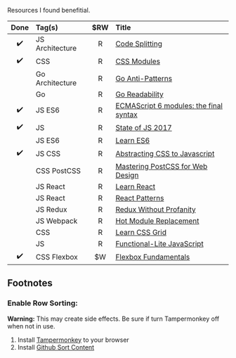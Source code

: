 Resources I found benefitial.

|        Done        | Tag(s)          | $RW | Title                                                                                                                              |
| :----------------: | :-------------- | :-: | :--------------------------------------------------------------------------------------------------------------------------------- |
| :heavy_check_mark: | JS Architecture |  R  | [Code Splitting](https://github.com/webpack/docs/wiki/code-splitting)                                                              |
| :heavy_check_mark: | CSS             |  R  | [CSS Modules](https://github.com/css-modules/css-modules)                                                                          |
|                    | Go Architecture |  R  | [Go Anti-Patterns](https://www.reddit.com/r/golang/comments/2u2ke0/share_your_golang_antipatterns/#bottom-comments)                |
|                    | Go              |  R  | [Go Readability](https://talks.golang.org/2014/readability.slide#1)                                                                |
| :heavy_check_mark: | JS ES6          |  R  | [ECMAScript 6 modules: the final syntax](http://2ality.com/2014/09/es6-modules-final.html)                                         |
| :heavy_check_mark: | JS              |  R  | [State of JS 2017](https://stateofjs.com/2017/connections/)                                                                        |
|                    | JS ES6          |  R  | [Learn ES6](https://es6.io/)                                                                                                       |
| :heavy_check_mark: | JS CSS          |  R  | [Abstracting CSS to Javascript](http://cssinjs.org/?v=v9.3.3)                                                                      |
|                    | CSS PostCSS     |  R  | [Mastering PostCSS for Web Design](https://www.packtpub.com/web-development/mastering-postcss-web-design)                          |
|                    | JS React        |  R  | [Learn React](https://learnreact.com/)                                                                                             |
|                    | JS React        |  R  | [React Patterns](https://reactpatterns.com/)                                                                                       |
|                    | JS Redux        |  R  | [Redux Without Profanity](https://drive.google.com/a/restlessbandit.com/file/d/1o9GTPU83WSyB1MroOihxz4obd9Ec1qd6/view?usp=sharing) |
|                    | JS Webpack      |  R  | [Hot Module Replacement](https://webpack.github.io/docs/hot-module-replacement.html)                                               |
|                    | CSS             |  R  | [Learn CSS Grid](https://scrimba.com/g/gR8PTE)                                                                                     |
|                    | JS              |  R  | [Functional-Lite JavaScript](https://github.com/getify/Functional-Light-JS)                                                        |
| :heavy_check_mark: | CSS Flexbox     | $W  | [Flexbox Fundamentals](https://egghead.io/courses/flexbox-fundamentals)                                                            |  | Go RPC | R | [Tirp: An RPC Framework for Go](https://blog.twitch.tv/twirp-a-sweet-new-rpc-framework-for-go-5f2febbf35f) |

## Footnotes

### Enable Row Sorting:

**Warning:** This may create side effects. Be sure if turn Tampermonkey off when not in use.

1. Install [Tampermonkey](https://chrome.google.com/webstore/detail/tampermonkey/dhdgffkkebhmkfjojejmpbldmpobfkfo/related) to your browser
2. Install [Github Sort Content](https://greasyfork.org/en/scripts/21373-github-sort-content)
